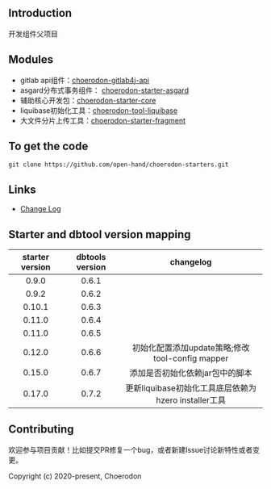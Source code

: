 ## Introduction
开发组件父项目

## Modules

* gitlab api组件：[choerodon-gitlab4j-api](choerodon-gitlab4j-api/README.md)
* asgard分布式事务组件： [choerodon-starter-asgard](choerodon-starter-asgard/README.md)
* 辅助核心开发包：[choerodon-starter-core](choerodon-starter-core/README.md)
* liquibase初始化工具：[choerodon-tool-liquibase](choerodon-tool-liquibase/README.md)
* 大文件分片上传工具：[choerodon-starter-fragment](choerodon-starter-fragment/README.md)

## To get the code

```
git clone https://github.com/open-hand/choerodon-starters.git
```

## Links

* [Change Log](./CHANGELOG.zh-CN.md)

## Starter and dbtool version mapping
| starter version | dbtools version|changelog|
|:-----:|:-----:|:-----:|
|0.9.0|0.6.1||
|0.9.2|0.6.2||
|0.10.1|0.6.3||
|0.11.0|0.6.4||
|0.11.0|0.6.5||
|0.12.0|0.6.6|初始化配置添加update策略;修改tool-config mapper|
|0.15.0|0.6.7|添加是否初始化依赖jar包中的脚本|
|0.17.0|0.7.2|更新liquibase初始化工具底层依赖为hzero installer工具|

## Contributing

欢迎参与项目贡献！比如提交PR修复一个bug，或者新建Issue讨论新特性或者变更。

Copyright (c) 2020-present, Choerodon
